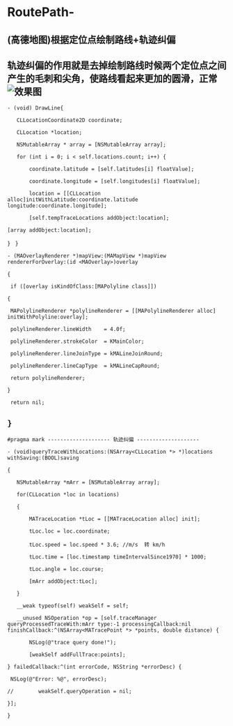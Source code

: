 # RoutePath-
## (高德地图)根据定位点绘制路线+轨迹纠偏

轨迹纠偏的作用就是去掉绘制路线时候两个定位点之间产生的毛刺和尖角，使路线看起来更加的圆滑，正常
![效果图][image-1]
---- 
`- (void) DrawLine{`

`	CLLocationCoordinate2D coordinate;`

`	CLLocation *location;`

`	NSMutableArray * array = [NSMutableArray array];`

`	for (int i = 0; i < self.locations.count; i++) {`

`		coordinate.latitude = [self.latitudes[i] floatValue];`

`		coordinate.longitude = [self.longitudes[i] floatValue];`

`		location = [[CLLocation alloc]initWithLatitude:coordinate.latitude longitude:coordinate.longitude];`

`		[self.tempTraceLocations addObject:location];`

`[array addObject:location];`

`}
`
`}`

`- (MAOverlayRenderer *)mapView:(MAMapView *)mapView rendererForOverlay:(id <MAOverlay>)overlay`

`{`

` if ([overlay isKindOfClass:[MAPolyline class]])`

`{`

` MAPolylineRenderer *polylineRenderer = [[MAPolylineRenderer alloc] initWithPolyline:overlay];`

` polylineRenderer.lineWidth    = 4.0f;`

` polylineRenderer.strokeColor  = KMainColor;`

` polylineRenderer.lineJoinType = kMALineJoinRound;`

` polylineRenderer.lineCapType  = kMALineCapRound;`

` return polylineRenderer;`

`}`

` return nil;`

`}
`
---- 
`#pragma mark -------------------- 轨迹纠偏 --------------------`

`- (void)queryTraceWithLocations:(NSArray<CLLocation *> *)locations withSaving:(BOOL)saving`

`{`

`	NSMutableArray *mArr = [NSMutableArray array];`

`	for(CLLocation *loc in locations)`

`	{`

`		MATraceLocation *tLoc = [[MATraceLocation alloc] init];`

`		tLoc.loc = loc.coordinate;`

`		tLoc.speed = loc.speed * 3.6; //m/s  转 km/h`

`		tLoc.time = [loc.timestamp timeIntervalSince1970] * 1000;`

`		tLoc.angle = loc.course;`

`		[mArr addObject:tLoc];`

`	}`

`	__weak typeof(self) weakSelf = self;`

`	__unused NSOperation *op = [self.traceManager queryProcessedTraceWith:mArr type:-1 processingCallback:nil  finishCallback:^(NSArray<MATracePoint *> *points, double distance) {`

`		NSLog(@"trace query done!");`

`		[weakSelf addFullTrace:points];`

`} failedCallback:^(int errorCode, NSString *errorDesc) {`

` NSLog(@"Error: %@", errorDesc);`

`//        weakSelf.queryOperation = nil;`

`}];`

`}`

[image-1]:	https://ooo.0o0.ooo/2017/06/21/594a33c7e4f8f.png